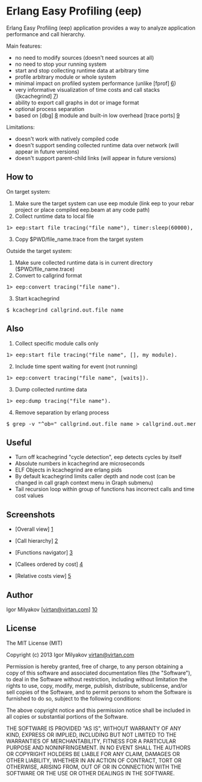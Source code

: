 Erlang Easy Profiling (eep)
===========================

Erlang Easy Profiling (eep) application provides a way to analyze application performance and call hierarchy.

Main features:
 * no need to modify sources (doesn't need sources at all)
 * no need to stop your running system
 * start and stop collecting runtime data at arbitrary time
 * profile arbitrary module or whole system
 * minimal impact on profiled system performance (unlike [fprof] [6])
 * very informative visualization of time costs and call stacks ([kcachegrind] [7])
 * ability to export call graphs in dot or image format
 * optional process separation
 * based on [dbg] [8] module and built-in low overhead [trace ports] [9]

Limitations:
 * doesn't work with natively compiled code
 * doesn't support sending collected runtime data over network (will appear in future versions)
 * doesn't support parent-child links (will appear in future versions)

  [6]: http://www.erlang.org/doc/man/fprof.html
  [7]: http://kcachegrind.sourceforge.net/
  [8]: http://www.erlang.org/doc/man/dbg.html
  [9]: http://www.erlang.org/doc/man/dbg.html#trace_port-2

How to
------

On target system:

1. Make sure the target system can use eep module (link eep to your rebar project or place compiled eep.beam at any code path)
2. Collect runtime data to local file
<pre>
1> eep:start_file_tracing("file_name"), timer:sleep(60000), eep:stop_tracing().
</pre>
3. Copy $PWD/file_name.trace from the target system

Outside the target system:

1. Make sure collected runtime data is in current directory ($PWD/file_name.trace)
2. Convert to callgrind format
<pre>
1> eep:convert_tracing("file_name").
</pre>
3. Start kcachegrind
<pre>
$ kcachegrind callgrind.out.file_name
</pre>

Also
----

1. Collect specific module calls only
<pre>
1> eep:start_file_tracing("file_name", [], my_module).
</pre>
2. Include time spent waiting for event (not running)
<pre>
1> eep:convert_tracing("file_name", [waits]).
</pre>
3. Dump collected runtime data
<pre>
1> eep:dump_tracing("file_name").
</pre>
4. Remove separation by erlang process
<pre>
$ grep -v "^ob=" callgrind.out.file_name > callgrind.out.merged_file_name
</pre>

Useful
------

* Turn off kcachegrind "cycle detection", eep detects cycles by itself
* Absolute numbers in kcachegrind are microseconds
* ELF Objects in kcachegrind are erlang pids
* By default kcachegrind limits caller depth and node cost (can be changed in call graph context menu in Graph submenu)
* Tail recursion loop within group of functions has incorrect calls and time cost values

Screenshots
-----------

* [Overall view] [1]
* [Call hierarchy] [2]
* [Functions navigator] [3]
* [Callees ordered by cost] [4]
* [Relative costs view] [5]

  [1]: https://raw.github.com/virtan/eep/master/doc/sshot1.png
  [2]: https://raw.github.com/virtan/eep/master/doc/sshot2.png
  [3]: https://raw.github.com/virtan/eep/master/doc/sshot3.png
  [4]: https://raw.github.com/virtan/eep/master/doc/sshot4.png
  [5]: https://raw.github.com/virtan/eep/master/doc/sshot6.png

Author
------

Igor Milyakov
[virtan@virtan.com] [10]

  [10]: mailto:virtan@virtan.com?subject=Eep

License
-------

The MIT License (MIT)

Copyright (c) 2013 Igor Milyakov virtan@virtan.com

Permission is hereby granted, free of charge, to any person obtaining a copy
of this software and associated documentation files (the "Software"), to deal
in the Software without restriction, including without limitation the rights
to use, copy, modify, merge, publish, distribute, sublicense, and/or sell
copies of the Software, and to permit persons to whom the Software is
furnished to do so, subject to the following conditions:

The above copyright notice and this permission notice shall be included in
all copies or substantial portions of the Software.

THE SOFTWARE IS PROVIDED "AS IS", WITHOUT WARRANTY OF ANY KIND, EXPRESS OR
IMPLIED, INCLUDING BUT NOT LIMITED TO THE WARRANTIES OF MERCHANTABILITY,
FITNESS FOR A PARTICULAR PURPOSE AND NONINFRINGEMENT. IN NO EVENT SHALL THE
AUTHORS OR COPYRIGHT HOLDERS BE LIABLE FOR ANY CLAIM, DAMAGES OR OTHER
LIABILITY, WHETHER IN AN ACTION OF CONTRACT, TORT OR OTHERWISE, ARISING FROM,
OUT OF OR IN CONNECTION WITH THE SOFTWARE OR THE USE OR OTHER DEALINGS IN
THE SOFTWARE.
